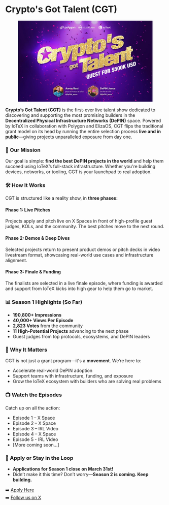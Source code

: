 # Crypto's Got Talent (CGT)

<figure><img src="../../.gitbook/assets/2025-02-28 10.52.15.jpg" alt=""><figcaption></figcaption></figure>

**Crypto’s Got Talent (CGT)** is the first-ever live talent show dedicated to discovering and supporting the most promising builders in the **Decentralized Physical Infrastructure Networks (DePIN)** space. Powered by IoTeX in collaboration with Polygon and ElizaOS, CGT flips the traditional grant model on its head by running the entire selection process **live and in public**—giving projects unparalleled exposure from day one.

### 🎯 Our Mission

Our goal is simple: **find the best DePIN projects in the world** and help them succeed using IoTeX’s full-stack infrastructure. Whether you're building devices, networks, or tooling, CGT is your launchpad to real adoption.

### 🛠️ How It Works

CGT is structured like a reality show, in **three phases:**

#### Phase 1: Live Pitches

Projects apply and pitch live on X Spaces in front of high-profile guest judges, KOLs, and the community. The best pitches move to the next round.

#### Phase 2: Demos & Deep Dives

Selected projects return to present product demos or pitch decks in video livestream format, showcasing real-world use cases and infrastructure alignment.

#### Phase 3: Finale & Funding

The finalists are selected in a live finale episode, where funding is awarded and support from IoTeX kicks into high gear to help them go to market.

### 📊 Season 1 Highlights (So Far)

* **190,800+ Impressions**
* **40,000+ Views Per Episode**
* **2,823 Votes** from the community
* **11 High-Potential Projects** advancing to the next phase
* Guest judges from top protocols, ecosystems, and DePIN leaders

### 🚀 Why It Matters

CGT is not just a grant program—it's a **movement**. We’re here to:

* Accelerate real-world DePIN adoption
* Support teams with infrastructure, funding, and exposure
* Grow the IoTeX ecosystem with builders who are solving real problems

### 📺 Watch the Episodes

Catch up on all the action:

* Episode 1 – X Space
* Episode 2 – X Space
* Episode 3 – IRL Video
* Episode 4 – X Space
* Episode 5 - IRL Video
* \[More coming soon...]

### 📝 Apply or Stay in the Loop

* **Applications for Season 1 close on March 31st!**
* Didn’t make it this time? Don’t worry—**Season 2 is coming. Keep building.**

➡️ [Apply Here](iotex-x-polygon-depin-grant.md)\
➡️ [Follow us on X](https://twitter.com/iotex_io)
